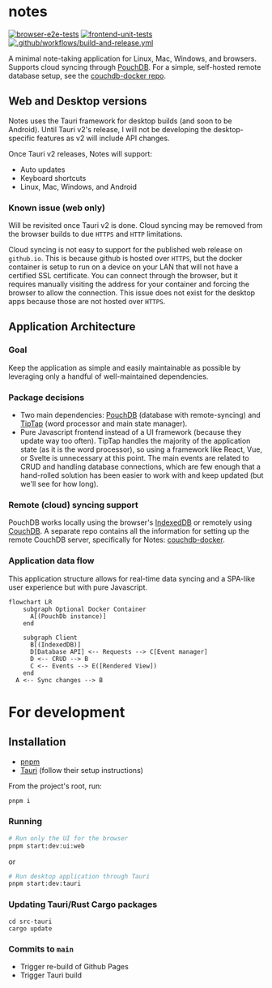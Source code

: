 # notes

[![browser-e2e-tests](https://github.com/ste163/notes/actions/workflows/run-e2e.yml/badge.svg)](https://github.com/ste163/notes/actions/workflows/run-e2e.yml) [![frontend-unit-tests](https://github.com/ste163/notes/actions/workflows/run-unit-tests.yml/badge.svg)](https://github.com/ste163/notes/actions/workflows/run-unit-tests.yml)
[![.github/workflows/build-and-release.yml](https://github.com/ste163/notes/actions/workflows/build-and-release.yml/badge.svg?branch=main)](https://github.com/ste163/notes/actions/workflows/build-and-release.yml)

A minimal note-taking application for Linux, Mac, Windows, and browsers. Supports cloud syncing through [PouchDB](https://pouchdb.com/). For a simple, self-hosted remote database setup, see the [couchdb-docker repo](https://github.com/ste163/couchdb-docker).

## Web and Desktop versions

Notes uses the Tauri framework for desktop builds (and soon to be Android). Until Tauri v2's release, I will not be developing the desktop-specific features as v2 will include API changes.

Once Tauri v2 releases, Notes will support:

- Auto updates
- Keyboard shortcuts
- Linux, Mac, Windows, and Android

### Known issue (web only)

Will be revisited once Tauri v2 is done. Cloud syncing may be removed from the browser builds to due `HTTPS` and `HTTP` limitations.

Cloud syncing is not easy to support for the published web release on `github.io`. This is because github is hosted over `HTTPS`, but the docker container is setup to run on a device on your LAN that will not have a certified SSL certificate. You can connect through the browser, but it requires manually visiting the address for your container and forcing the browser to allow the connection. This issue does not exist for the desktop apps because those are not hosted over `HTTPS`.

## Application Architecture

### Goal

Keep the application as simple and easily maintainable as possible by leveraging only a handful of well-maintained dependencies.

### Package decisions

- Two main dependencies: [PouchDB](https://pouchdb.com/) (database with remote-syncing) and [TipTap](https://tiptap.dev/) (word processor and main state manager).
- Pure Javascript frontend instead of a UI framework (because they update way too often). TipTap handles the majority of the application state (as it is the word processor), so using a framework like React, Vue, or Svelte is unnecessary at this point. The main events are related to CRUD and handling database connections, which are few enough that a hand-rolled solution has been easier to work with and keep updated (but we'll see for how long).

### Remote (cloud) syncing support

PouchDB works locally using the browser's [IndexedDB](https://developer.mozilla.org/en-US/docs/Web/API/IndexedDB_API) or remotely using [CouchDB](https://couchdb.apache.org/). A separate repo contains all the information for setting up the remote CouchDB server, specifically for Notes: [couchdb-docker](https://github.com/ste163/couchdb-docker).

### Application data flow

This application structure allows for real-time data syncing and a SPA-like user experience but with pure Javascript.

```mermaid
flowchart LR
    subgraph Optional Docker Container
      A[(PouchDb instance)]
    end

    subgraph Client
      B[(IndexedDB)]
      D[Database API] <-- Requests --> C[Event manager]
      D <-- CRUD --> B
      C <-- Events --> E([Rendered View])
    end
  A <-- Sync changes --> B
```

# For development

## Installation

- [pnpm](https://pnpm.io/)
- [Tauri](https://tauri.app/) (follow their setup instructions)

From the project's root, run:

```bash
pnpm i
```

### Running

```bash
# Run only the UI for the browser
pnpm start:dev:ui:web
```

or

```bash
# Run desktop application through Tauri
pnpm start:dev:tauri
```

### Updating Tauri/Rust Cargo packages

```
cd src-tauri
cargo update
```

### Commits to `main`

- Trigger re-build of Github Pages
- Trigger Tauri build
